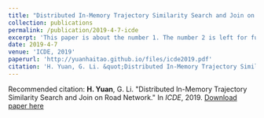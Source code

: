 ```yaml
---
title: "Distributed In-Memory Trajectory Similarity Search and Join on Road Network"
collection: publications
permalink: /publication/2019-4-7-icde
excerpt: 'This paper is about the number 1. The number 2 is left for future work.'
date: 2019-4-7
venue: 'ICDE, 2019'
paperurl: 'http://yuanhaitao.github.io/files/icde2019.pdf'
citation: 'H. Yuan, G. Li. &quot;Distributed In-Memory Trajectory Similarity Search and Join on Road Network.&quot; In <i>ICDE</i>, 2019.'
---
```


Recommended citation: **H. Yuan**, G. Li. &quot;Distributed In-Memory Trajectory Similarity Search and Join on Road Network.&quot; In <i>ICDE</i>, 2019.
[Download paper here](http://yuanhaitao.github.io/files/paper1.pdf)